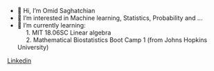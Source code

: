 - 👋 Hi, I’m Omid Saghatchian
- 👀 I’m interested in Machine learning, Statistics, Probability and ...
- 🌱 I’m currently learning: <br>
&nbsp;&nbsp;&nbsp;&nbsp;&nbsp;1.   MIT 18.06SC Linear algebra <br>
&nbsp;&nbsp;&nbsp;&nbsp;&nbsp;2.   Mathematical Biostatistics Boot Camp 1 (from Johns Hopkins University) <br>


[Linkedin](https://www.linkedin.com/in/omidiu/ "Linkedin")

